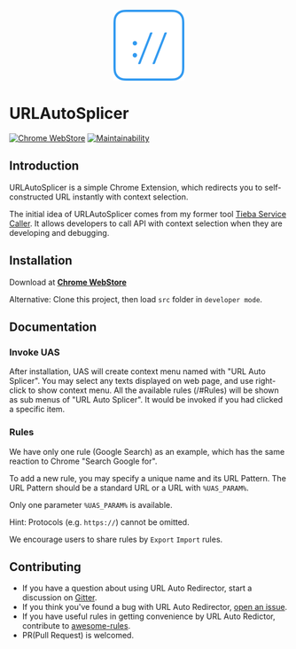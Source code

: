 <p align="center">
  <img src="https://raw.githubusercontent.com/URLAutoRedirector/URLAutoSplicer/master/src/images/icon-128.png" alt="Logo">
</p>

# URLAutoSplicer

[![Chrome WebStore](https://img.shields.io/chrome-web-store/v/kmlnjaeipdljbegfnfofknfaeojgojgm.svg)](https://chrome.google.com/webstore/detail/url-auto-splicer/kmlnjaeipdljbegfnfofknfaeojgojgm)
[![Maintainability](https://api.codeclimate.com/v1/badges/4e85b78754baa5672875/maintainability)](https://codeclimate.com/github/URLAutoRedirector/URLAutoSplicer/maintainability)

## Introduction

URLAutoSplicer is a simple Chrome Extension, which redirects you to self-constructed URL instantly with context selection.

The initial idea of URLAutoSplicer comes from my former tool [Tieba Service Caller](https://github.com/crisp-archive/chrome_tieba_service_caller). It allows developers to call API with context selection when they are developing and debugging.

## Installation

Download at [__Chrome WebStore__](https://chrome.google.com/webstore/detail/url-auto-splicer/kmlnjaeipdljbegfnfofknfaeojgojgm)

Alternative: Clone this project, then load ```src``` folder in ```developer mode```.

## Documentation

### Invoke UAS

After installation, UAS will create context menu named with "URL Auto Splicer". You may select any texts displayed on web page, and use right-click to show context menu. All the available rules (/#Rules) will be shown as sub menus of "URL Auto Splicer". It would be invoked if you had clicked a specific item.

### Rules

We have only one rule (Google Search) as an example, which has the same reaction to Chrome "Search Google for".

To add a new rule, you may specify a unique name and its URL Pattern. The URL Pattern should be a standard URL or a URL with `%UAS_PARAM%`.

Only one parameter `%UAS_PARAM%` is available. 

Hint: Protocols (e.g. `https://`) cannot be omitted.

We encourage users to share rules by `Export` `Import` rules.

## Contributing

* If you have a question about using URL Auto Redirector, start a discussion on [Gitter](https://gitter.im/UrlAutoRedirector/UrlAutoRedirector).
* If you think you've found a bug with URL Auto Redirector, [open an issue](https://github.com/crispgm/UrlAutoRedirector/issues/new).
* If you have useful rules in getting convenience by URL Auto Redictor, contribute to [awesome-rules](https://github.com/UrlAutoRedirector/awesome-rules).
* PR(Pull Request) is welcomed.
